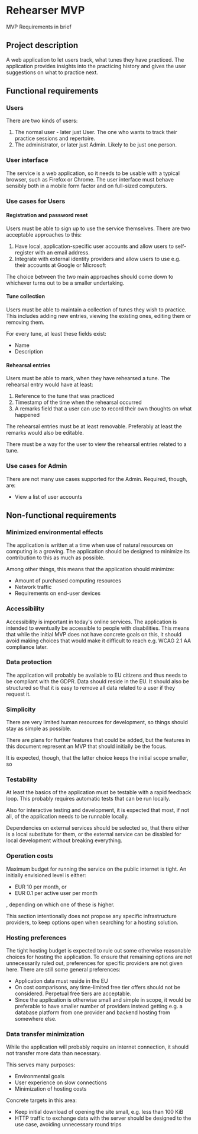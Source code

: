# Rehearser MVP

MVP Requirements in brief

## Project description ##

A web application to let users track, what tunes they have
practiced. The application provides insights into the practicing
history and gives the user suggestions on what to practice next.

## Functional requirements ##
### Users ###

There are two kinds of users:
1. The normal user - later just User. The one who wants to track their
   practice sessions and repertoire.
2. The administrator, or later just Admin. Likely to be just one
   person.

### User interface ###

The service is a web application, so it needs to be usable with a
typical browser, such as Firefox or Chrome. The user interface must
behave sensibly both in a mobile form factor and on full-sized
computers.

### Use cases for Users ###
#### Registration and password reset ####

Users must be able to sign up to use the service themselves. There are
two acceptable approaches to this:

1. Have local, application-specific user accounts and allow users to
   self-register with an email address.
2. Integrate with external identity providers and allow users to use
   e.g. their accounts at Google or Microsoft

The choice between the two main approaches should come down to
whichever turns out to be a smaller undertaking.

#### Tune collection ####

Users must be able to maintain a collection of tunes they wish to
practice. This includes adding new entries, viewing the existing ones,
editing them or removing them.

For every tune, at least these fields exist:
- Name
- Description

#### Rehearsal entries ####

Users must be able to mark, when they have rehearsed a tune. The
rehearsal entry would have at least:

1. Reference to the tune that was practiced
2. Timestamp of the time when the rehearsal occurred
3. A remarks field that a user can use to record their own thoughts on
   what happened

The rehearsal entries must be at least removable. Preferably at least
the remarks would also be editable.

There must be a way for the user to view the rehearsal entries related
to a tune.

### Use cases for Admin ###

There are not many use cases supported for the Admin. Required,
though, are:

- View a list of user accounts

## Non-functional requirements ##

### Minimized environmental effects ###

The application is written at a time when use of natural resources on
computing is a growing. The application should be designed to minimize
its contribution to this as much as possible.

Among other things, this means that the application should minimize:

- Amount of purchased computing resources
- Network traffic
- Requirements on end-user devices

### Accessibility ###

Accessibility is important in today's online services. The application
is intended to eventually be accessible to people with disabilities.
This means that while the initial MVP does not have concrete goals on
this, it should avoid making choices that would make it difficult to reach
e.g. WCAG 2.1 AA compliance later.

### Data protection ###

The application will probably be available to EU citizens and thus
needs to be compliant with the GDPR. Data should reside in the EU.
It should also be structured so that it is easy to remove all data
related to a user if they request it.

### Simplicity ###

There are very limited human resources for development, so things
should stay as simple as possible.

There are plans for further features that could be added, but the
features in this document represent an MVP that should initially be
the focus.

It is expected, though, that the latter choice keeps the initial scope
smaller, so

### Testability ###

At least the basics of the application must be testable
with a rapid feedback loop. This probably requires automatic tests
that can be run locally.

Also for interactive testing and development, it is expected that
most, if not all, of the application needs to be runnable locally.

Dependencies on external services should be selected so, that there
either is a local substitute for them, or the external service can be
disabled for local development without breaking everything.

### Operation costs ###

Maximum budget for running the service on the public internet is
tight. An initially envisioned level is either:

- EUR 10 per month, or
- EUR 0.1 per active user per month

, depending on which one of these is higher.

This section intentionally does not propose any specific
infrastructure providers, to keep options open when searching for a
hosting solution.

### Hosting preferences ###

The tight hosting budget is expected to rule out some otherwise
reasonable choices for hosting the application. To ensure that
remaining options are not unnecessarily ruled out, preferences for
specific providers are not given here. There are still some general
preferences:

- Application data must reside in the EU
- On cost comparisons, any time-limited free tier offers should not be
  considered. Perpetual free tiers are acceptable.
- Since the application is otherwise small and simple in scope, it
  would be preferable to have smaller number of providers instead
  getting e.g. a database platform from one provider and backend
  hosting from somewhere else.

### Data transfer minimization ###

While the application will probably require an internet connection,
it should not transfer more data than necessary.

This serves many purposes:

- Environmental goals
- User experience on slow connections
- Minimization of hosting costs

Concrete targets in this area:
- Keep initial download of opening the site small, e.g. less than 100 KiB
- HTTP traffic to exchange data with the server should be designed
  to the use case, avoiding unnecessary round trips
